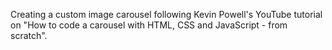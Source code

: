 Creating a custom image carousel following Kevin Powell's YouTube tutorial on "How to code a carousel with HTML, CSS and JavaScript - from scratch".
